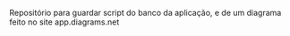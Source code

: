 Repositório para guardar script do banco da aplicação, e de um diagrama feito no site app.diagrams.net